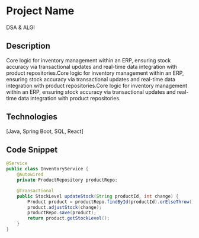 # Project Name
DSA & ALGI

## Description
Core logic for inventory management within an ERP, ensuring stock accuracy via transactional updates and real-time data integration with product repositories.Core logic for inventory management within an ERP, ensuring stock accuracy via transactional updates and real-time data integration with product repositories.Core logic for inventory management within an ERP, ensuring stock accuracy via transactional updates and real-time data integration with product repositories.

## Technologies
[Java, Spring Boot, SQL, React]

## Code Snippet
```java
@Service
public class InventoryService {
    @Autowired
    private ProductRepository productRepo;

    @Transactional
    public StockLevel updateStock(String productId, int change) {
        Product product = productRepo.findById(productId).orElseThrow();
        product.adjustStock(change);
        productRepo.save(product);
        return product.getStockLevel();
    }
}
```


